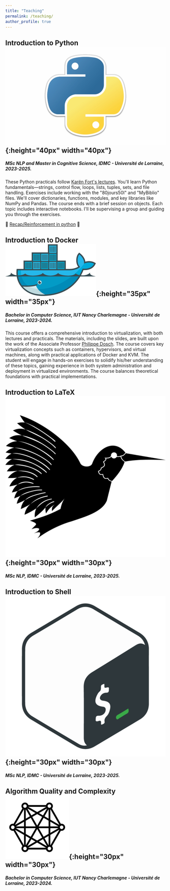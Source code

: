 ```yaml
---
title: "Teaching"
permalink: /teaching/
author_profile: true
---
```


## Introduction to Python ![emoji](/images/python-logo.jpeg){:height="40px" width="40px"}

##### MSc NLP and Master in Cognitive Science, IDMC - Université de Lorraine, 2023-2025.

These Python practicals follow [Karën Fort's lectures](https://members.loria.fr/KFort/idmc-nancy-from-2024/). You'll learn Python fundamentals—strings, control flow, loops, lists, tuples, sets, and file handling. Exercises include working with the "80jours50l" and "MyBiblio" files. We'll cover dictionaries, functions, modules, and key libraries like NumPy and Pandas. The course ends with a brief session on objects. Each topic includes interactive notebooks. I'll be supervising a group and guiding you through the exercises.

🚀 [Recap/Reinforcement in python](python/) 💪

## Introduction to Docker ![emoji](/images/docker-logo.png){:height="35px" width="35px"}

##### Bachelor in Computer Science, IUT Nancy Charlemagne - Université de Lorraine, 2023-2024.

This course offers a comprehensive introduction to virtualization, with both lectures and practicals. The materials, including the slides, are built upon the work of the Associate Professor [Philippe Dosch](https://scholar.google.fr/citations?hl=fr&user=fYCvan0AAAAJ&view_op=list_works&sortby=pubdate). The course covers key virtualization concepts such as containers, hypervisors, and virtual machines, along with practical applications of Docker and KVM. The student will engage in hands-on exercises to solidify his/her understanding of these topics, gaining experience in both system administration and deployment in virtualized environments. The course balances theoretical foundations with practical implementations. 



## Introduction to LaTeX ![emoji](/images/latex-logo.png){:height="30px" width="30px"}
##### MSc NLP, IDMC - Université de Lorraine, 2023-2025.

## Introduction to Shell ![emoji](/images/shell-logo.png){:height="30px" width="30px"}
##### MSc NLP, IDMC - Université de Lorraine, 2023-2025.

## Algorithm Quality and Complexity ![emoji](/images/automaton.png){:height="30px" width="30px"}
##### Bachelor in Computer Science, IUT Nancy Charlemagne - Université de Lorraine, 2023-2024.
